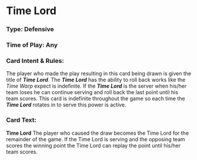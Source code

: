# Time Lord

### Type: Defensive
### Time of Play: Any

### Card Intent & Rules:
The player who made the play resulting in this card being drawn is given the title of **_Time Lord_**. The **_Time Lord_** has the ability to roll back works like the _Time Warp_ expect is indefinite. If the **_Time Lord_** is the server when his/her team loses he can continue serving and roll back the last point until his team scores. This card is indefinite throughout the game so each time the **_Time Lord_** rotates in to serve this power is active.

### Card Text:
**Time Lord**
The player who caused the draw becomes the Time Lord for the remainder of the game. If the Time Lord is serving and the opposing team scores the winning point the Time Lord can replay the point until his/her team scores.